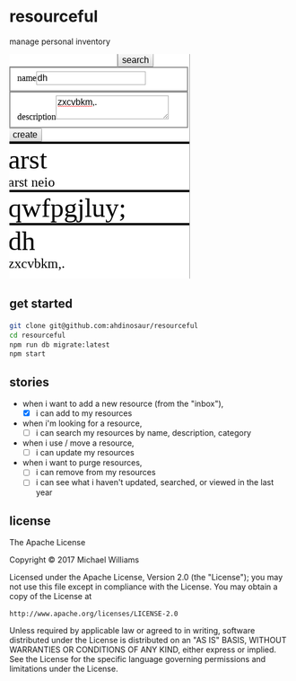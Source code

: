 # resourceful

manage personal inventory

![screenshot](./screenshot.png)

## get started

```sh
git clone git@github.com:ahdinosaur/resourceful
cd resourceful
npm run db migrate:latest
npm start
```

## stories

- when i want to add a new resource (from the "inbox"),
  - [x] i can add to my resources
- when i'm looking for a resource,
  - [ ] i can search my resources by name, description, category
- when i use / move a resource,
  - [ ] i can update my resources
- when i want to purge resources,
  - [ ] i can remove from my resources
  - [ ] i can see what i haven't updated, searched, or viewed in the last year

## license

The Apache License

Copyright &copy; 2017 Michael Williams

Licensed under the Apache License, Version 2.0 (the "License");
you may not use this file except in compliance with the License.
You may obtain a copy of the License at

    http://www.apache.org/licenses/LICENSE-2.0

Unless required by applicable law or agreed to in writing, software
distributed under the License is distributed on an "AS IS" BASIS,
WITHOUT WARRANTIES OR CONDITIONS OF ANY KIND, either express or implied.
See the License for the specific language governing permissions and
limitations under the License.
